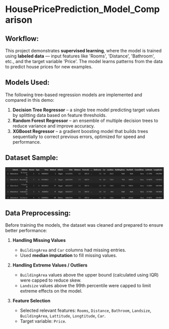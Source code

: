 # HousePricePrediction_Model_Comparison
## Workflow:
This project demonstrates **supervised learning**, where the model is trained using **labeled data** — input features like 'Rooms', 'Distance', 'Bathroom', etc., and the target variable 'Price'. 
The model learns patterns from the data to predict house prices for new examples.

## Models Used:
The following tree-based regression models are implemented and compared in this demo:
1. **Decision Tree Regressor** – a single tree model predicting target values by splitting data based on feature thresholds.  
2. **Random Forest Regressor** – an ensemble of multiple decision trees to reduce variance and improve accuracy.  
3. **XGBoost Regressor** – a gradient boosting model that builds trees sequentially to correct previous errors, optimized for speed and performance.

## Dataset Sample:
![Homepage Screenshot](DataSetSample.png)

## Data Preprocessing:
Before training the models, the dataset was cleaned and prepared to ensure better performance:

1. **Handling Missing Values**
   - `BuildingArea` and `Car` columns had missing entries.
   - Used **median imputation** to fill missing values.

2. **Handling Extreme Values / Outliers**
   - `BuildingArea` values above the upper bound (calculated using IQR) were capped to reduce skew.
   - `Landsize` values above the 99th percentile were capped to limit extreme effects on the model.

3. **Feature Selection**
   - Selected relevant features: `Rooms`, `Distance`, `Bathroom`, `Landsize`, `BuildingArea`, `Lattitude`, `Longtitude`, `Car`.
   - Target variable: `Price`.


